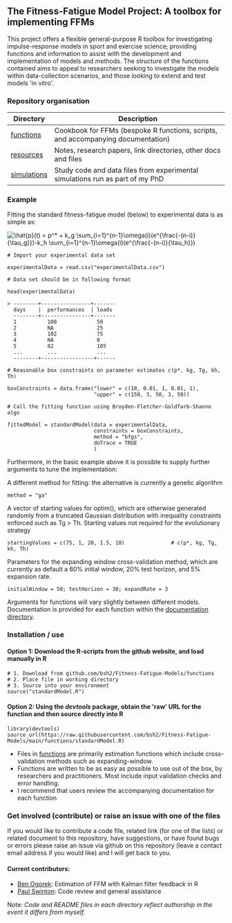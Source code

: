 ## The Fitness-Fatigue Model Project: A toolbox for implementing FFMs

This project offers a flexible general-purpose R toolbox for investigating impulse-response models in sport and exercise science; providing functions and information to assist with the development and implementation of models and methods. The structure of the functions contained aims to appeal to researchers seeking to investigate the models within data-collection scenarios, and those looking to extend and test models 'in vitro'.

### Repository organisation

| Directory   | Description                                                                      |
|-------------|----------------------------------------------------------------------------------|
| [functions](https://github.com/bsh2/Fitness-Fatigue-Model/tree/main/functions)   | Cookbook for FFMs (bespoke R functions, scripts, and accompanying documentation) |
| [resources](https://github.com/bsh2/Fitness-Fatigue-Model/tree/main/resources)   | Notes, research papers, link directories, other docs and files                   |
| [simulations](https://github.com/bsh2/Fitness-Fatigue-Model/tree/main/simulations) | Study code and data files from experimental simulations run as part of my PhD    |

### Example

Fitting the standard fitness-fatigue model (below) to experimental data is as simple as:

<img src="https://latex.codecogs.com/svg.latex?\hat{p}(t)&space;=&space;p^*&space;&plus;&space;k_g&space;\sum_{i=1}^{n-1}\omega(i)(e^{\frac{-(n-i)}{\tau_g}})-k_h&space;\sum_{i=1}^{n-1}\omega(i)(e^{\frac{-(n-i)}{\tau_h}})" title="\hat{p}(t) = p^* + k_g \sum_{i=1}^{n-1}\omega(i)(e^{\frac{-(n-i)}{\tau_g}})-k_h \sum_{i=1}^{n-1}\omega(i)(e^{\frac{-(n-i)}{\tau_h}})" />

    # Import your experimental data set
    
    experimentalData = read.csv("experimentalData.csv")
    
    # Data set should be in following format
    
    head(experimentalData)
    
    > --------+----------------+-------
      days    |  performances  | loads
      --------+----------------+-------
      1          100             50
      2          NA              25
      3          102             75
      4          NA              0
      5          82              105
      ...        ...             ...
      --------+-----------------+------
    
    # Reasonable box constraints on parameter estimates c(p*, kg, Tg, kh, Th)
    
    boxConstraints = data.frame("lower" = c(10, 0.01, 1, 0.01, 1),
                                "upper" = c(150, 3, 50, 3, 50))
    
    # Call the fitting function using Broyden-Fletcher-Goldfarb-Shanno algo
    
    fittedModel = standardModel(data = experimentalData,
                                constraints = boxConstraints, 
                                method = "bfgs",              
                                doTrace = TRUE
                                )
Furthermore, in the basic example above it is possible to supply further arguments to tune the implementation:

A different method for fitting: the alternative is currently a genetic algorithm
    
    method = "ga"
    
A vector of starting values for optim(), which are otherwise generated randomly from a truncated Gaussian distribution with inequality constraints enforced such as Tg > Th. Starting values not required for the evolutionary strategy

    startingValues = c(75, 1, 20, 1.5, 10)               # c(p*, kg, Tg, kh, Th)
  
Parameters for the expanding window cross-validation method, which are currently as default a 60% initial window, 20% test horizon, and 5% expansion rate.

    initialWindow = 50; testHorizon = 30; expandRate = 3

Arguments for functions will vary slightly between different models. Documentation is provided for each function within the [documentation directory](https://github.com/bsh2/Fitness-Fatigue-Models/tree/main/functions/documentation).

### Installation / use

#### Option 1: Download the R-scripts from the github website, and load manually in R
    
    # 1. Download from github.com/bsh2/Fitness-Fatigue-Models/functions
    # 2. Place file in working directory
    # 3. Source into your environment
    source("standardModel.R")
    
#### Option 2: Using the *devtools* package, obtain the 'raw' URL for the function and then source directly into R

    library(devtools)
    source_url(https://raw.githubusercontent.com/bsh2/Fitness-Fatigue-Models/main/functions/standardModel.R)


- Files in [functions](https://github.com/bsh2/Fitness-Fatigue-Model/tree/main/functions) are primarily estimation functions which include cross-validation methods such as expanding-window. 
- Functions are written to be as easy as possible to use out of the box, by researchers and practitioners. Most include input validation checks and error handling. 
- I recommend that users review the accompanying documentation for each function

### Get involved (contribute) or raise an issue with one of the files

If you would like to contribute a code file, related link (for one of the lists) or related document to this repository, have suggestions, or have found bugs or errors please raise an issue via github on this repository (leave a contact email address if you would like) and I will get back to you.


#### Current contributors:
* [Ben Ogorek](https://twitter.com/benogorek?lang=en): Estimation of FFM with Kalman filter feedback in R
* [Paul Swinton](https://www3.rgu.ac.uk/dmstaff/swinton-paul): Code review and general assistance

Note: *Code and README files in each directory reflect authorship in the event it differs from myself.*